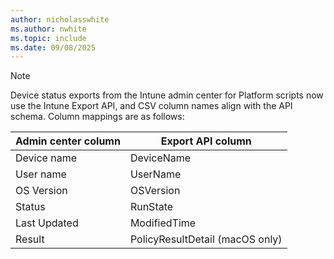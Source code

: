 ```yaml
---
author: nicholasswhite
ms.author: nwhite
ms.topic: include
ms.date: 09/08/2025
---
```

<!--This file contains the column mapping table for Platform scripts Device status exports.-->

> [!NOTE]
> Device status exports from the Intune admin center for Platform scripts now use the Intune Export API, and CSV column names align with the API schema.
> Column mappings are as follows:
>
> | Admin center column | Export API column |
> |---------------------|-------------------|
> | Device name         | DeviceName        |
> | User name           | UserName          |
> | OS Version          | OSVersion         |
> | Status              | RunState          |
> | Last Updated        | ModifiedTime      |
> | Result              | PolicyResultDetail (macOS only) |